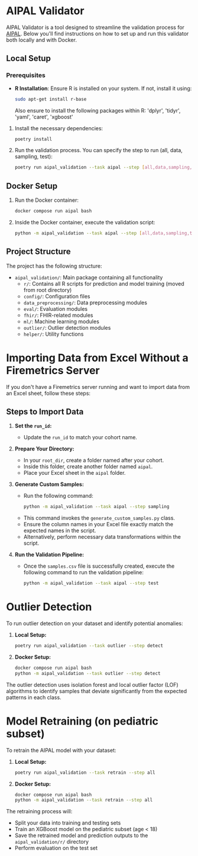 # AIPAL Validator

AIPAL Validator is a tool designed to streamline the validation process for [AIPAL](https://github.com/VincentAlcazer/AIPAL). Below you'll find instructions on how to set up and run this validator both locally and with Docker.


## Local Setup

### Prerequisites

- **R Installation**: Ensure R is installed on your system. If not, install it using:

  ```bash
  sudo apt-get install r-base
  ```

  Also ensure to install the following packages within R: 'dplyr', 'tidyr', 'yaml', 'caret', 'xgboost'

1. Install the necessary dependencies:

    ```bash
    poetry install
    ```

2. Run the validation process. You can specify the step to run (all, data, sampling, test):

    ```bash
    poetry run aipal_validation --task aipal --step [all,data,sampling,test]
    ```

## Docker Setup

1. Run the Docker container:

    ```bash
    docker compose run aipal bash
    ```

2. Inside the Docker container, execute the validation script:

    ```bash
    python -m aipal_validation --task aipal --step [all,data,sampling,test]
    ```

## Project Structure

The project has the following structure:

- `aipal_validation/`: Main package containing all functionality
  - `r/`: Contains all R scripts for prediction and model training (moved from root directory)
  - `config/`: Configuration files
  - `data_preprocessing/`: Data preprocessing modules
  - `eval/`: Evaluation modules
  - `fhir/`: FHIR-related modules
  - `ml/`: Machine learning modules
  - `outlier/`: Outlier detection modules
  - `helper/`: Utility functions

# Importing Data from Excel Without a Firemetrics Server

If you don't have a Firemetrics server running and want to import data from an Excel sheet, follow these steps:

## Steps to Import Data

1. **Set the `run_id`:**
   - Update the `run_id` to match your cohort name.

2. **Prepare Your Directory:**
   - In your `root_dir`, create a folder named after your cohort.
   - Inside this folder, create another folder named `aipal`.
   - Place your Excel sheet in the `aipal` folder.

3. **Generate Custom Samples:**
   - Run the following command:
     ```bash
     python -m aipal_validation --task aipal --step sampling
     ```
   - This command invokes the `generate_custom_samples.py` class.
   - Ensure the column names in your Excel file exactly match the expected names in the script.
   - Alternatively, perform necessary data transformations within the script.

4. **Run the Validation Pipeline:**
   - Once the `samples.csv` file is successfully created, execute the following command to run the validation pipeline:
     ```bash
     python -m aipal_validation --task aipal --step test
     ```

# Outlier Detection

To run outlier detection on your dataset and identify potential anomalies:

1. **Local Setup:**
   ```bash
   poetry run aipal_validation --task outlier --step detect
   ```

2. **Docker Setup:**
   ```bash
   docker compose run aipal bash
   python -m aipal_validation --task outlier --step detect
   ```

The outlier detection uses isolation forest and local outlier factor (LOF) algorithms to identify samples that deviate significantly from the expected patterns in each class.

# Model Retraining (on pediatric subset)

To retrain the AIPAL model with your dataset:

1. **Local Setup:**
   ```bash
   poetry run aipal_validation --task retrain --step all
   ```

2. **Docker Setup:**
   ```bash
   docker compose run aipal bash
   python -m aipal_validation --task retrain --step all
   ```

The retraining process will:
- Split your data into training and testing sets
- Train an XGBoost model on the pediatric subset (age < 18)
- Save the retrained model and prediction outputs to the `aipal_validation/r/` directory
- Perform evaluation on the test set

